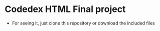 # Codedex HTML Final project
* For seeing it, just clone this repository or download the included files
